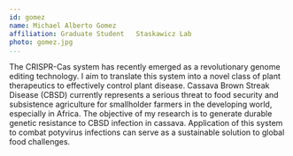 ```yaml
---
id: gomez
name: Michael Alberto Gomez
affiliation: Graduate Student	Staskawicz Lab
photo: gomez.jpg
...
```


The CRISPR-Cas system has recently emerged as a revolutionary genome editing
technology. I aim to translate this system into a novel class of plant
therapeutics to effectively control plant disease. Cassava Brown Streak Disease
(CBSD) currently represents a serious threat to food security and subsistence
agriculture for smallholder farmers in the developing world, especially in
Africa. The objective of my research is to generate durable genetic resistance
to CBSD infection in cassava. Application of this system to combat potyvirus
infections can serve as a sustainable solution to global food challenges.
